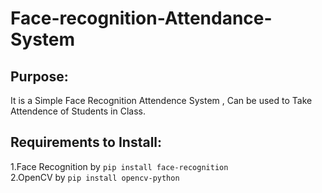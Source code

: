 # Face-recognition-Attendance-System
## Purpose:
It is a Simple Face Recognition Attendence System , Can be used to Take Attendence of Students in Class.

## Requirements to Install:
1.Face Recognition by ``pip install face-recognition`` <br>
2.OpenCV by ``pip install opencv-python``
